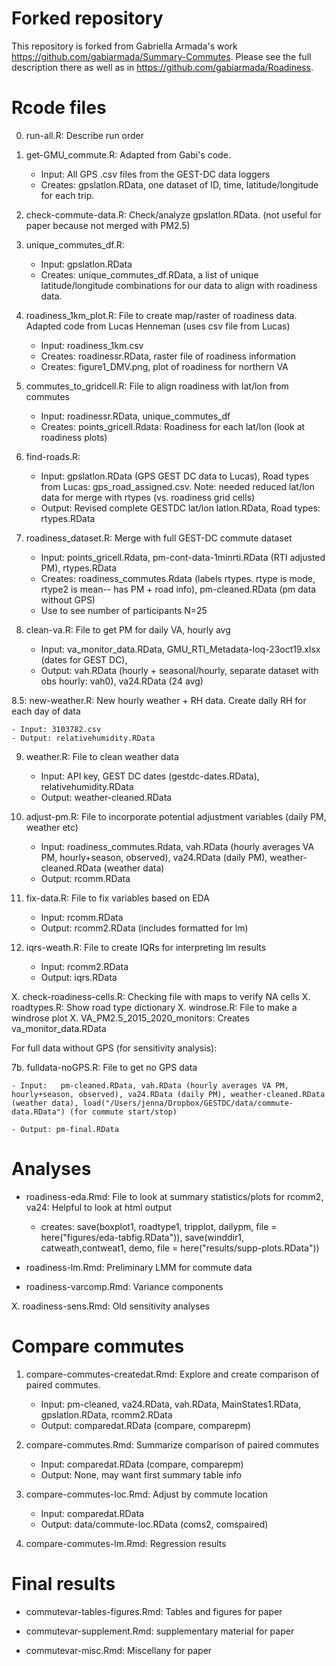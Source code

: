 # Forked repository

This repository is forked from Gabriella Armada's work <https://github.com/gabiarmada/Summary-Commutes>.  Please see the full description there as well as in <https://github.com/gabiarmada/Roadiness>.

# Rcode files

0. run-all.R: Describe run order

1. get-GMU_commute.R: Adapted from Gabi's code.  
    
    - Input: All GPS .csv files from the GEST-DC data loggers
    - Creates: gpslatlon.RData, one dataset of ID, time, latitude/longitude for each trip.
    
2. check-commute-data.R: Check/analyze gpslatlon.RData. (not useful for paper because not merged with PM2.5)

3. unique_commutes_df.R: 
   
    - Input: gpslatlon.RData
    - Creates: unique_commutes_df.RData, a list of unique latitude/longitude combinations for our data to align with roadiness data.
    
4. roadiness_1km_plot.R: File to create map/raster of roadiness data.  Adapted code from Lucas Henneman (uses csv file from Lucas)

    - Input: roadiness_1km.csv
    - Creates: roadinessr.RData, raster file of roadiness information
    - Creates: figure1_DMV.png, plot of roadiness for northern VA
    
5. commutes_to_gridcell.R: File to align roadiness with lat/lon from commutes

    - Input: roadinessr.RData, unique_commutes_df
    - Creates: points_gricell.Rdata: Roadiness for each lat/lon (look at roadiness plots)

6. find-roads.R: 

    - Input: gpslatlon.RData (GPS GEST DC data to Lucas), Road types from Lucas: gps_road_assigned.csv.  Note: needed reduced lat/lon data for merge with rtypes (vs. roadiness grid cells)
    - Output: Revised complete GESTDC lat/lon latlon.RData, Road types: rtypes.RData
    
7. roadiness_dataset.R: Merge with full GEST-DC commute dataset

    - Input: points_gricell.Rdata, pm-cont-data-1minrti.RData (RTI adjusted PM), rtypes.RData
    - Creates: roadiness_commutes.Rdata (labels rtypes.  rtype is mode, rtype2 is mean-- has PM + road info), pm-cleaned.RData (pm data without GPS)
    - Use to see number of participants N=25
    
8. clean-va.R: File to get PM for daily VA, hourly avg

    - Input: va_monitor_data.RData, GMU_RTI_Metadata-loq-23oct19.xlsx (dates for GEST DC), 
    - Output: vah.RData (hourly + seasonal/hourly, separate dataset with obs hourly: vah0), va24.RData (24 avg)
    
8.5: new-weather.R: New hourly weather + RH data.  Create daily RH for each day of data 

    - Input: 3103782.csv
    - Output: relativehumidity.RData

9. weather.R: File to clean weather data

    - Input: API key, GEST DC dates (gestdc-dates.RData), relativehumidity.RData
    - Output: weather-cleaned.RData
    

10. adjust-pm.R: File to incorporate potential adjustment variables (daily PM, weather etc)

    - Input: roadiness_commutes.Rdata, vah.RData (hourly averages VA PM, hourly+season, observed), va24.RData (daily PM), weather-cleaned.RData (weather data)
    - Output: rcomm.RData
    
11. fix-data.R: File to fix variables based on EDA

    - Input: rcomm.RData
    - Output: rcomm2.RData (includes formatted for lm)
    
12. iqrs-weath.R: File to create IQRs for interpreting lm results

    - Input: rcomm2.RData
    - Output: iqrs.RData
    
X. check-roadiness-cells.R: Checking file with maps to verify NA cells
X. roadtypes.R: Show road type dictionary
X. windrose.R: File to make a windrose plot
X. VA_PM2.5_2015_2020_monitors: Creates  va_monitor_data.RData

For full data without GPS (for sensitivity analysis):

7b. fulldata-noGPS.R: File to get no GPS data

    - Input:   pm-cleaned.RData, vah.RData (hourly averages VA PM, hourly+season, observed), va24.RData (daily PM), weather-cleaned.RData (weather data), load("/Users/jenna/Dropbox/GESTDC/data/commute-data.RData") (for commute start/stop)

    - Output: pm-final.RData
    
    
# Analyses

- roadiness-eda.Rmd: File to look at summary statistics/plots for rcomm2, va24: Helpful to look at html output

    - creates: save(boxplot1, roadtype1, tripplot, dailypm, file = here("figures/eda-tabfig.RData")), save(winddir1, catweath,contweat1,  demo, file = here("results/supp-plots.RData"))


- roadiness-lm.Rmd: Preliminary LMM for commute data

- roadiness-varcomp.Rmd: Variance components

X. roadiness-sens.Rmd: Old sensitivity analyses 

# Compare commutes

1. compare-commutes-createdat.Rmd: Explore and create comparison of paired commutes.  

     - Input: pm-cleaned, va24.RData, vah.RData, MainStates1.RData, gpslatlon.RData, rcomm2.RData
     - Output: comparedat.RData (compare, comparepm)
     
2. compare-commutes.Rmd: Summarize comparison of paired commutes

     - Input:  comparedat.RData (compare, comparepm)
     - Output: None, may want first summary table info


3. compare-commutes-loc.Rmd: Adjust by commute location

     - Input: comparedat.RData
     - Output: data/commute-loc.RData (coms2, comspaired)
     
4. compare-commutes-lm.Rmd: Regression results
     
     
     
# Final results

- commutevar-tables-figures.Rmd: Tables and figures for paper

- commutevar-supplement.Rmd: supplementary material for paper

- commutevar-misc.Rmd: Miscellany for paper
